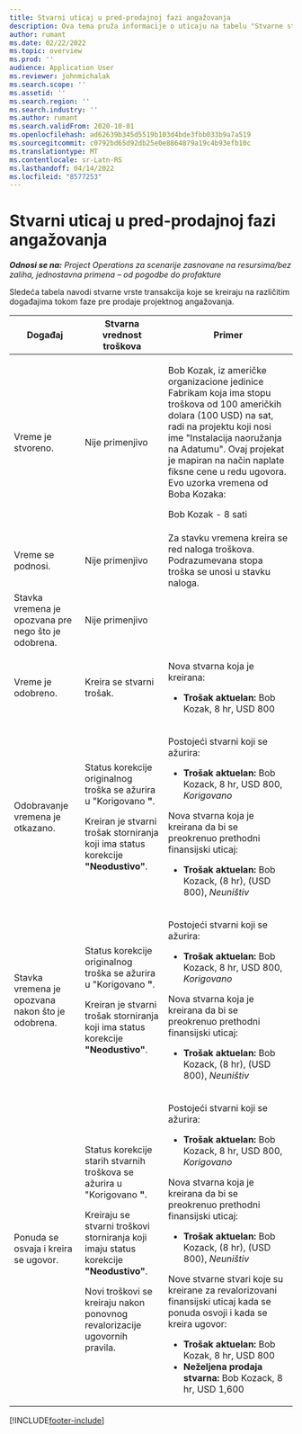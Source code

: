 ```yaml
---
title: Stvarni uticaj u pred-prodajnoj fazi angažovanja
description: Ova tema pruža informacije o uticaju na tabelu "Stvarne stvari" na različitim događajima dok je engagment u fazi pre prodaje u korporaciji Microsoft Dynamics 365 Project Operations.
author: rumant
ms.date: 02/22/2022
ms.topic: overview
ms.prod: ''
audience: Application User
ms.reviewer: johnmichalak
ms.search.scope: ''
ms.assetid: ''
ms.search.region: ''
ms.search.industry: ''
ms.author: rumant
ms.search.validFrom: 2020-10-01
ms.openlocfilehash: ad62639b345d5519b103d4bde3fbb033b9a7a519
ms.sourcegitcommit: c0792bd65d92db25e0e8864879a19c4b93efb10c
ms.translationtype: MT
ms.contentlocale: sr-Latn-RS
ms.lasthandoff: 04/14/2022
ms.locfileid: "8577253"
---
```

# <a name="actuals-impact-during-the-pre-sales-stage-of-an-engagement"></a>Stvarni uticaj u pred-prodajnoj fazi angažovanja

_**Odnosi se na:** Project Operations za scenarije zasnovane na resursima/bez zaliha, jednostavna primena – od pogodbe do profakture_

Sledeća tabela navodi stvarne vrste transakcija koje se kreiraju na različitim događajima tokom faze pre prodaje projektnog angažovanja.

| Događaj | Stvarna vrednost troškova | Primer |
|---|---|---|
| Vreme je stvoreno. | Nije primenjivo | <p>Bob Kozak, iz američke organizacione jedinice Fabrikam koja ima stopu troškova od 100 američkih dolara (100 USD) na sat, radi na projektu koji nosi ime "Instalacija naoružanja na Adatumu". Ovaj projekat je mapiran na način naplate fiksne cene u redu ugovora. Evo uzorka vremena od Boba Kozaka:</p><p>Bob Kozak - 8 sati</p> |
| Vreme se podnosi. | Nije primenjivo | Za stavku vremena kreira se red naloga troškova. Podrazumevana stopa troška se unosi u stavku naloga. |
| Stavka vremena je opozvana pre nego što je odobrena. | Nije primenjivo | |
| Vreme je odobreno. | Kreira se stvarni trošak. | <p>Nova stvarna koja je kreirana:</p><ul><li>**Trošak aktuelan:** Bob Kozak, 8 hr, USD 800</li></ul> |
| Odobravanje vremena je otkazano. | <p>Status korekcije originalnog troška se ažurira u "Korigovano **"**.</p><p>Kreiran je stvarni trošak storniranja koji ima status korekcije **"Neodustivo"**.</p> | <p>Postojeći stvarni koji se ažurira:</p><ul><li>**Trošak aktuelan:** Bob Kozack, 8 hr, USD 800, *Korigovano*</li></ul><p>Nova stvarna koja je kreirana da bi se preokrenuo prethodni finansijski uticaj:</p><ul><li>**Trošak aktuelan:** Bob Kozack, (8 hr), (USD 800), *Neuništiv*</li></ul> |
| Stavka vremena je opozvana nakon što je odobrena. | <p>Status korekcije originalnog troška se ažurira u "Korigovano **"**.</p><p>Kreiran je stvarni trošak storniranja koji ima status korekcije **"Neodustivo"**.</p> | <p>Postojeći stvarni koji se ažurira:</p><ul><li>**Trošak aktuelan:** Bob Kozack, 8 hr, USD 800, *Korigovano*</li></ul><p>Nova stvarna koja je kreirana da bi se preokrenuo prethodni finansijski uticaj:</p><ul><li>**Trošak aktuelan:** Bob Kozack, (8 hr), (USD 800), *Neuništiv*</li></ul> |
| Ponuda se osvaja i kreira se ugovor. | <p>Status korekcije starih stvarnih troškova se ažurira u "Korigovano **"**.</p><p>Kreiraju se stvarni troškovi storniranja koji imaju status korekcije **"Neodustivo"**.</p><p>Novi troškovi se kreiraju nakon ponovnog revalorizacije ugovornih pravila.</p> | <p>Postojeći stvarni koji se ažurira:</p><ul><li>**Trošak aktuelan:** Bob Kozack, 8 hr, USD 800, *Korigovano*</li></ul><p>Nova stvarna koja je kreirana da bi se preokrenuo prethodni finansijski uticaj:</p><ul><li>**Trošak aktuelan:** Bob Kozack, (8 hr), (USD 800), *Neuništiv*</li></ul><p>Nove stvarne stvari koje su kreirane za revalorizovani finansijski uticaj kada se ponuda osvoji i kada se kreira ugovor:</p><ul><li>**Trošak aktuelan:** Bob Kozak, 8 hr, USD 800</li><li>**Neželjena prodaja stvarna:** Bob Kozack, 8 hr, USD 1,600</li></ul> |

[!INCLUDE[footer-include](../includes/footer-banner.md)]
